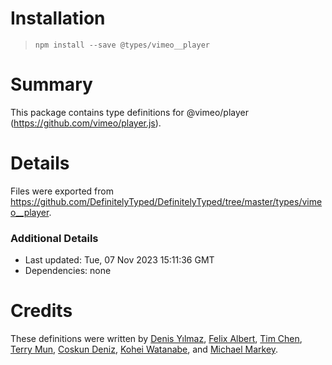 # Installation
> `npm install --save @types/vimeo__player`

# Summary
This package contains type definitions for @vimeo/player (https://github.com/vimeo/player.js).

# Details
Files were exported from https://github.com/DefinitelyTyped/DefinitelyTyped/tree/master/types/vimeo__player.

### Additional Details
 * Last updated: Tue, 07 Nov 2023 15:11:36 GMT
 * Dependencies: none

# Credits
These definitions were written by [Denis Yılmaz](https://github.com/denisyilmaz), [Felix Albert](f.albert.work@icloud.com), [Tim Chen](https://github.com/timc13), [Terry Mun](https://github.com/terrymun), [Coskun Deniz](deniz@tassomai.com), [Kohei Watanabe](https://github.com/kou029w), and [Michael Markey](https://github.com/mikeamarkey).
